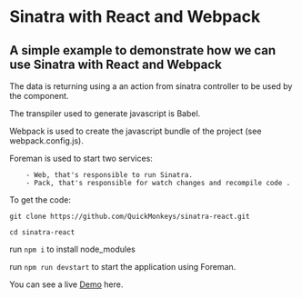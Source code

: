 # Sinatra with React and Webpack

## A simple example to demonstrate how we can use Sinatra with React and Webpack

The data is returning using a an action from sinatra controller to be used by the component.

The transpiler used to generate javascript is Babel.

Webpack is used to create the javascript bundle of the project (see webpack.config.js).

Foreman is used to start two services: 
```
    - Web, that's responsible to run Sinatra.
    - Pack, that's responsible for watch changes and recompile code .
```

To get the code:

`git clone https://github.com/QuickMonkeys/sinatra-react.git`

`cd sinatra-react`

run `npm i` to install node_modules

run `npm run devstart` to start the application using Foreman.

You can see a live [Demo](https://sinatra-react-webpack-quick.herokuapp.com/) here.